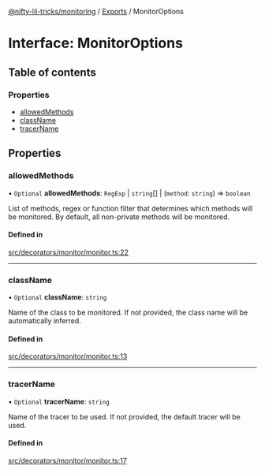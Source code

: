[@nifty-lil-tricks/monitoring](../README.md) / [Exports](../modules.md) / MonitorOptions

# Interface: MonitorOptions

## Table of contents

### Properties

- [allowedMethods](MonitorOptions.md#allowedmethods)
- [className](MonitorOptions.md#classname)
- [tracerName](MonitorOptions.md#tracername)

## Properties

### allowedMethods

• `Optional` **allowedMethods**: `RegExp` \| `string`[] \| (`method`: `string`) => `boolean`

List of methods, regex or function filter that determines which methods will be monitored.
By default, all non-private methods will be monitored.

#### Defined in

[src/decorators/monitor/monitor.ts:22](https://github.com/jonnydgreen/nifty-lil-tricks-monitoring/blob/be65d70/src/decorators/monitor/monitor.ts#L22)

___

### className

• `Optional` **className**: `string`

Name of the class to be monitored. If not provided, the class name will be automatically inferred.

#### Defined in

[src/decorators/monitor/monitor.ts:13](https://github.com/jonnydgreen/nifty-lil-tricks-monitoring/blob/be65d70/src/decorators/monitor/monitor.ts#L13)

___

### tracerName

• `Optional` **tracerName**: `string`

Name of the tracer to be used. If not provided, the default tracer will be used.

#### Defined in

[src/decorators/monitor/monitor.ts:17](https://github.com/jonnydgreen/nifty-lil-tricks-monitoring/blob/be65d70/src/decorators/monitor/monitor.ts#L17)
